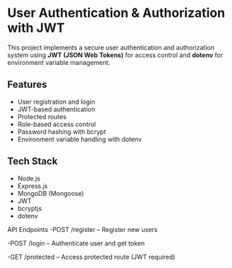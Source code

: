 # User Authentication & Authorization with JWT

This project implements a secure user authentication and authorization system using **JWT (JSON Web Tokens)** for access control and **dotenv** for environment variable management.

## Features

- User registration and login
- JWT-based authentication
- Protected routes
- Role-based access control
- Password hashing with bcrypt
- Environment variable handling with dotenv

## Tech Stack

- Node.js
- Express.js
- MongoDB (Mongoose)
- JWT
- bcryptjs
- dotenv

API Endpoints
-POST /register – Register new users

-POST /login – Authenticate user and get token

-GET /protected – Access protected route (JWT required)